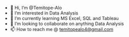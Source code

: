 - 👋 Hi, I’m @Temitope-Alo
- 👀 I’m interested in Data Analysis
- 🌱 I’m currently learning MS Excel, SQL and Tableau
- 💞️ I’m looking to collaborate on anything Data Analysis
- 📫 How to reach me @ temitopealo4@gmail.com

<!---
Temitope-Alo/Temitope-Alo is a ✨ special ✨ repository because its `README.md` (this file) appears on your GitHub profile.
You can click the Preview link to take a look at your changes.
--->
